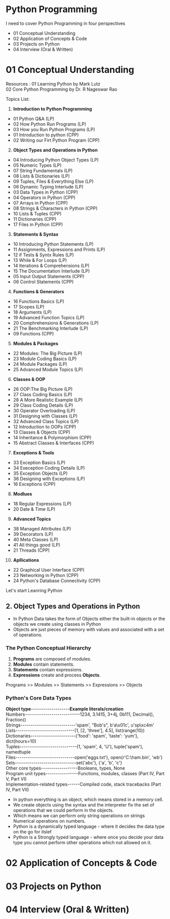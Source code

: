 #  Python Programming
I need to cover Python Programming in four perspectives 
  - 01 Conceptual Understanding
  - 02 Application of Concepts & Code
  - 03 Projects on Python
  - 04 Interview (Oral & Written)

# 01 Conceptual Understanding

Resources : 
01 Learning Python by Mark Lutz<br>
02 Core Python Programming by Dr. R Nageswar Rao

Topics List:
1. **Introduction to Python Programming**
  -  01 Python Q&A (LP)
  -  02 How Python Run Programs (LP)
  -  03  How you Run Python Programs (LP)
  -  01 Introduction to python (CPP)
  -  02 Writing our Firt Python Program (CPP)
2. **Object Types and Operations in Python**
  -  04 Introducing Python Object Types (LP)
  -  05 Numeric Types (LP)
  -  07 String Fundamentals (LP)
  -  08 Lists & Dictionaries (LP)
  -  09 Tuples, Files & Everything Else (LP)
  -  06 Dynamic Typing Interlude (LP)
  -  03 Data Types in Python (CPP)
  -  04 Operators in Python (CPP)
  -  07 Arrays in Python (CPP)
  -  08 Strings & Characters in Python (CPP)
  -  10 Lists & Tuples (CPP)
  -  11 Dictionaries (CPP)
  -  17 Files in Python (CPP)
3. **Statements & Syntax**
  -  10 Introducing Python Statements (LP)
  -  11 Assignments, Expressions and Prints (LP)
  -  12 if Tests & Syntx Rules (LP)
  -  13 While & For Loops (LP) 
  -  14 Iterations & Comprehensions (LP)
  -  15 The Documentation Interlude (LP)
  -  05 Input Output Statements (CPP)
  -  06 Control Statements (CPP)
4. **Functions & Generators**
  -  16 Functions Basics (LP)
  -  17 Scopes (LP)
  -  18 Arguments (LP)
  -  19 Advanced Function Topics (LP)
  -  20 Comphrehensions & Generations (LP)
  -  21 The Benchmarking Interlude (LP)
  -  09 Functions (CPP)
5. **Modules & Packages**
  - 22 Modules: The Big Picture (LP)
  - 23 Module Coding Basics (LP)
  - 24 Module Packages (LP)
  - 25 Advanced Module Topics (LP)
6. **Classes & OOP**
  - 26 OOP:The Big Picture (LP)
  - 27 Class Coding Basics (LP)
  - 28 A More Realistic Example (LP)
  - 29 Class Coding Details (LP)
  - 30 Operator Overloading (LP)
  - 31 Designing with Classes (LP)
  - 32 Advanced Class Topics (LP)
  - 12 Introduction to OOPs (CPP)
  - 13 Classes & Objects (CPP)
  - 14 Inheritance & Polymorphism (CPP)
  - 15 Abstract Classes & Interfaces (CPP)
7. **Exceptions & Tools**
  - 33 Exception Basics (LP)
  - 34 Exeception Coding Details (LP)
  - 35 Exception Objects (LP)
  - 36 Designing with Exceptions (LP)
  - 16 Exceptions (CPP)
8. **Modlues**
  - 18 Regular Expressions (LP)
  - 20 Date & Time (LP)
9. **Advanced Topics**
  - 38 Managed Attributes (LP)
  - 39 Decorators (LP)
  - 40 Meta Classes (LP)
  - 41 All things good (LP)
  - 21 Threads (CPP)
10. **Apllications**
  - 22 Graphical User Interface (CPP)
  - 23 Networking in Python (CPP)
  - 24 Python's Database Connectivity (CPP)


Let's start Leanring Python
## 2. Object Types and Operations in Python

- In Python Data takes the form of Objects either the built-in objects or the objects we create using classes in Python
- Objects are just pieces of memory with values and associated with a set of operations.

### The Python Conceptual Hierarchy
  1. **Programs** are composed of modules.
  2. **Modules** contain statements.
  3. **Statements** contain expressions.
  4. **Expressions** create and process **Objects**.

  Programs >> Modules >> Statements >> Expressions >> Objects

### Python's Core Data Types

**Object type**-------------------**Example literals/creation**<br>
Numbers---------------------------1234, 3.1415, 3+4j, 0b111, Decimal(), Fraction()<br>
Strings---------------------------'spam', "Bob's", b'a\x01c', u'sp\xc4m'<br>
Lists-----------------------------[1, [2, 'three'], 4.5], list(range(10))<br>
Dictionaries----------------------{'food': 'spam', 'taste': 'yum'}, dict(hours=10)<br>
Tuples----------------------------(1, 'spam', 4, 'U'), tuple('spam'), namedtuple<br>
Files-----------------------------open('eggs.txt'), open(r'C:\ham.bin', 'wb')<br>
Sets------------------------------set('abc'), {'a', 'b', 'c'}<br>
Other core types------------------Booleans, types, None<br>
Program unit types----------------Functions, modules, classes (Part IV, Part V, Part VI)<br>
Implementation-related types------Compiled code, stack tracebacks (Part IV, Part VII)<br>

- In python everything is an object, which means stored in a memory cell.
- We create objects using the syntax and the interpreter fix the set of operations that we could perform in the objects.
- Which means we can perform only string operations on strings Numerical operations on numbers.
- Python is a dynamically typed language - where it decides the data type on the go for itslef
- Python is a Strongly typed language - where once you decide your data type you cannot perform other operations which not allowed on it. 


    

# 02 Application of Concepts & Code 
# 03 Projects on Python
# 04 Interview (Oral & Written) 
    
